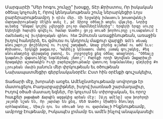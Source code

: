 
Մարգարէի "Մեր հոգու շունչը" խօսքը,
Տէր Քրիստոս,
Որ իսկական օծեալ կոչումդ է,
Որով կենդանութեան շունչ ներարկեցիր
Լոյս բարերարութեամբդ` ի դէմս մեր.
Մի երջանիկ իմաստուն խոստովանելի
մարդասիրութեամբ
Մէկին ասել է, թէ Տիրոջ օծեալի առջեւ վկայեց.
Նորից աւետեց "Անգամ կոշիկ չվերցրի բոլոր
մարմնեղէններից":
Երգերի երգը սուրբ եկեղեցի հարսին գովելու
համար
Աստծոյ ցոյց տուած խորհուրդը լուսաբանում է
Համեմատելով իւղեփողական գինու հետ`
Զմուռսն առաքինութեան, առաջին իւղով
հանդերձ,
Եւ զմուռս ու կնդրուկ մաքուր վարքի`
Ամէն տեսակ անուշաբոյր փոշիներով ու
Իւղով շաղախած,
Առաջ բերեց այնժամ ու աժմ եւս:
Քրիստոս, երկնքի թագաւոր,
Դանիելը կենսատու մահդ յստակ գուշակեց,
Քեզ անուանադրեց գերազանց բառով,
Եւ յորջորջեց քեզ օծեալ առաջնորդ.
"Օծեալը կսպանուի վաթսունինը եօթներեակ
յետոյ":
Բարեքի որդի Ադովեան Զաքարիայի ճրագակիր
աշտանակին
Իւղի բարեբաշխութեամբ վառուող եօթնմասնեայ
գնդերից
Քո լրութեան մասին` յանուն մեր փրկութեան եւ
օծութեան
Նախապատմեցիր գերբնականօրէն:
Ըստ հին օրէնքի գուշակելիս,


Տաճարի մէջ, խորանի առջեւ
Ամէնընտելութեամբ սովորոյթ էր մատուցելու
Բաղարջաբլիթներ, իւղով խառնած շարմաղալիւր,
Իւղով օծած մատաղ եզներ,
Որ կոչւում են տիրոջական,
Եւ որոշ հաւքեր` թաթախած Ճարպին ազգակից
արեան մէջ:
[Այդ ամէնը] սրա խորհրդի յայտնի նշան են,
Որ յարմար են քեզ,
Մեծ Աստծոյ Միածին ծնունդդ օրհնաբանեալ,
Միայն դու ես օծուած նոր ու զարմանալի`
Ինքնութեամբ, ամբողջ էութեամբ,
Իսկապէս լրմամբ
Եւ ամէն ինչով անպակասելի:
